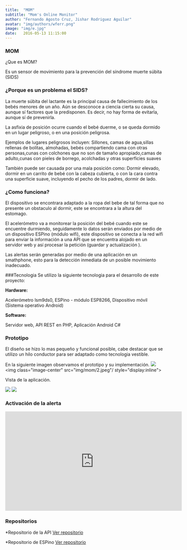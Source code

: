 ```yaml
---
title:  "MOM"
subtitle: "Mom's Online Monitor"
author: "Fernando Agosto Cruz, Jishar Rodriguez Aguilar"
avatar: "img/authors/wferr.png"
image: "img/e.jpg"
date:   2016-05-13 11:15:00
---
```


### MOM
¿Que es MOM?


Es un sensor de movimiento para la prevención del síndrome muerte súbita (SIDS) 

### ¿Porque es un problema el SIDS?
La muerte súbita del lactante es la principal causa de fallecimiento de los bebés menores de un año. Aún se desconoce a ciencia cierta su causa, aunque sí factores que la predisponen. Es decir, no hay forma de evitarla, aunque sí de prevenirla.

La asfixia de posición ocurre cuando el bebé duerme, o se queda dormido en un lugar peligroso, o en una posición peligrosa. 


Ejemplos de lugares peligrosos incluyen: Sillones, camas de agua,sillas rellenas de bolitas, almohadas, bebés compartiendo cama con otras personas,cunas con colchones que no son de tamaño apropiado,camas de adulto,cunas con pieles de borrego, acolchadas y otras superficies suaves


También puede ser causada por una mala posición como: Dormir elevado, dormir en un carrito de bebé con la cabeza cubierta, o con la cara contra una superficie suave, incluyendo el pecho de los padres, dormir de lado.


### ¿Como funciona?

El dispositivo se encontrara adaptado a la ropa del bebe de tal forma que no presente un obstaculo al dormir, este se encontrara a la altura del estomago.


El acelerómetro va a monitorear la posición del bebé cuando este se encuentre durmiendo, seguidamente lo datos serán enviados por medio de un dispositivo ESPino (módulo wifi), este dispositivo se conecta a la red wifi para enviar la información a una  API que se encuentra alojado en un servidor web  y así procesar la petición (guardar y actualización ).


Las alertas serán generadas por medio de una aplicación en un smathphone, esto para la detección inmediata de un posible movimiento inadecuado.


###Tecnologia 
Se utilizo la siguiente tecnologia para el desarrollo de este proyecto:


**Hardware:**


Acelerómetro lsm9ds0, ESPino - módulo ESP8266, Dispositivo móvil (Sistema operativo Android)


**Software:**


Servidor web, API REST en PHP, Aplicación Android C#


### Prototipo
El diseño se hizo lo mas pequeño y funcional posible, cabe destacar que se utilizo un hilo conductor para ser adaptado como tecnologia vestible.


En la siguiente imagen observamos el prototipo y su implementación.
<img class="image-center" src="img/mom/1.JPG"  style="display:inline"/>
<img class="image-center" src="img/mom/2.jpeg"/ style="display:inline">


Vista de la aplicación.


<img class="image-center" src="img/mom/app1.JPG"  style="display:inline"/>
<img class="image-center" src="img/mom/"/ style="display:inline">



### Activación de la alerta
<iframe width="560" height="315" src="https://www.youtube.com/watch?v=2kjEEVfhhww&feature=youtu.be" frameborder="0" allowfullscreen></iframe>


### Repositorios

*Repositorio de la API [Ver repositorio](https://github.com/fdoago/MomDevices)


*Repositorio de ESPino [Ver repositorio](https://github.com/fdoago/MomDevicesEspinoLuaSender)

